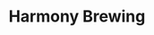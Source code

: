 ---
layout: card
category: [maker, physical]
image: /img/makers/harmony.jpg
img_class: round-corners
title: Harmony Brewing
homepage: https://www.facebook.com/pages/Harmony-Brewing-Company/116651378360910
---